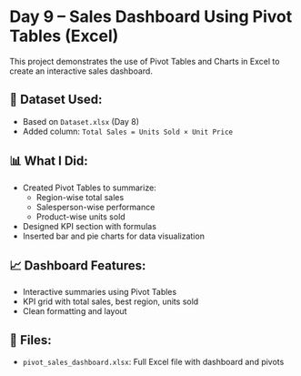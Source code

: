 # Day 9 – Sales Dashboard Using Pivot Tables (Excel)

This project demonstrates the use of Pivot Tables and Charts in Excel to create an interactive sales dashboard.

## 🧾 Dataset Used:
- Based on `Dataset.xlsx` (Day 8)
- Added column: `Total Sales = Units Sold × Unit Price`

## 📊 What I Did:
- Created Pivot Tables to summarize:
  - Region-wise total sales
  - Salesperson-wise performance
  - Product-wise units sold
- Designed KPI section with formulas
- Inserted bar and pie charts for data visualization

## 📈 Dashboard Features:
- Interactive summaries using Pivot Tables
- KPI grid with total sales, best region, units sold
- Clean formatting and layout

## 📂 Files:
- `pivot_sales_dashboard.xlsx`: Full Excel file with dashboard and pivots
